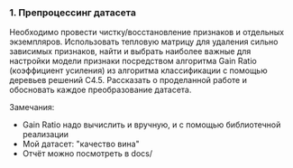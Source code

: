 
### 1. Препроцессинг датасета

Необходимо провести чистку/восстановление признаков и отдельных экземпляров. Использовать тепловую матрицу для удаления сильно зависимых признаков, найти и выбрать наиболее важные для настройки модели признаки посредством алгоритма Gain Ratio (коэффициент усиления) из алгоритма классификации с помощью деревьев решений C4.5. Рассказать о проделанной работе и обосновать каждое преобразование датасета.

Замечания:
- Gain Ratio надо вычислить и вручную, и с помощью библиотечной реализации
- Мой датасет: "качество вина"
- Отчёт можно посмотреть в docs/